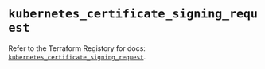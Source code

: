 # `kubernetes_certificate_signing_request`

Refer to the Terraform Registory for docs: [`kubernetes_certificate_signing_request`](https://www.terraform.io/docs/providers/kubernetes/r/certificate_signing_request).
